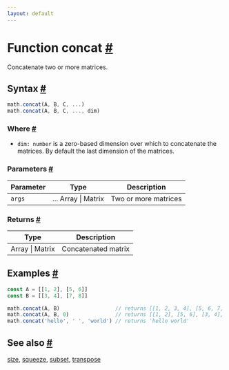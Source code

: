 ```yaml
---
layout: default
---
```


<!-- Note: This file is automatically generated from source code comments. Changes made in this file will be overridden. -->

<h1 id="function-concat">Function concat <a href="#function-concat" title="Permalink">#</a></h1>

Concatenate two or more matrices.


<h2 id="syntax">Syntax <a href="#syntax" title="Permalink">#</a></h2>

```js
math.concat(A, B, C, ...)
math.concat(A, B, C, ..., dim)
```

<h3 id="where">Where <a href="#where" title="Permalink">#</a></h3>

- `dim: number` is a zero-based dimension over which to concatenate the matrices.
  By default the last dimension of the matrices.

<h3 id="parameters">Parameters <a href="#parameters" title="Permalink">#</a></h3>

Parameter | Type | Description
--------- | ---- | -----------
`args` | ... Array &#124; Matrix | Two or more matrices

<h3 id="returns">Returns <a href="#returns" title="Permalink">#</a></h3>

Type | Description
---- | -----------
Array &#124; Matrix | Concatenated matrix


<h2 id="examples">Examples <a href="#examples" title="Permalink">#</a></h2>

```js
const A = [[1, 2], [5, 6]]
const B = [[3, 4], [7, 8]]

math.concat(A, B)                  // returns [[1, 2, 3, 4], [5, 6, 7, 8]]
math.concat(A, B, 0)               // returns [[1, 2], [5, 6], [3, 4], [7, 8]]
math.concat('hello', ' ', 'world') // returns 'hello world'
```


<h2 id="see-also">See also <a href="#see-also" title="Permalink">#</a></h2>

[size](size.html),
[squeeze](squeeze.html),
[subset](subset.html),
[transpose](transpose.html)
